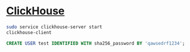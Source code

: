 # [ClickHouse](https://clickhouse.com/docs/ru/getting-started/install)
```bash
sudo service clickhouse-server start
clickhouse-client
```

```sql
CREATE USER test IDENTIFIED WITH sha256_password BY 'qawsedrf1234';
```

